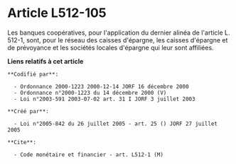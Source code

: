 # Article L512-105

Les banques coopératives, pour l'application du dernier alinéa de l'article L. 512-1, sont, pour le réseau des caisses
d'épargne, les caisses d'épargne et de prévoyance et les sociétés locales d'épargne qui leur sont affiliées.

**Liens relatifs à cet article**

	**Codifié par**:

	  - Ordonnance 2000-1223 2000-12-14 JORF 16 décembre 2000
	  - Ordonnance n°2000-1223 du 14 décembre 2000 (V)
	  - Loi n°2003-591 2003-07-02 art. 31 I JORF 3 juillet 2003

	**Créé par**:

	  - Loi n°2005-842 du 26 juillet 2005 - art. 25 () JORF 27 juillet 2005

	**Cite**:

	  - Code monétaire et financier - art. L512-1 (M)
